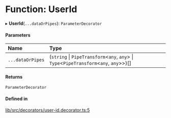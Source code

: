 # Function: UserId

▸ **UserId**(`...dataOrPipes`): `ParameterDecorator`

#### Parameters

| Name | Type |
| :------ | :------ |
| `...dataOrPipes` | (`string` \| `PipeTransform`\<`any`, `any`\> \| `Type`\<`PipeTransform`\<`any`, `any`\>\>)[] |

#### Returns

`ParameterDecorator`

#### Defined in

[lib/src/decorators/user-id.decorator.ts:5](https://github.com/joonashak/nestjs-clone-bay/blob/1a4ecf31d03284a98989ab940da71aae76589b7b/lib/src/decorators/user-id.decorator.ts#L5)
